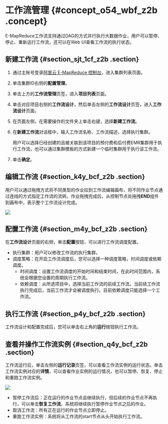 # 工作流管理 {#concept_o54_wbf_z2b .concept}

E-MapReduce工作流支持通过DAG的方式并行执行大数据作业，用户可以暂停、停止、重新运行工作流，还可以在Web UI查看工作流的执行状态。

## 新建工作流 {#section_sjt_1cf_z2b .section}

1.  通过主账号登录[阿里云 E-MapReduce 控制台](https://emr.console.aliyun.com/console)，进入集群列表页面。
2.  单击集群ID右侧的**配置管理**。
3.  单击上方的**工作流管理**页签，进入**项目列表**页面。
4.  单击对应项目右侧的**工作流设计**，然后单击左侧的**工作流设计**页签，进入**工作流设计**页面。
5.  在页面左侧，在需要操作的文件夹上单击右键，选择**新建工作流**。
6.  在**新建工作流**对话框中，输入工作流名称、工作流描述，选择执行集群。

    用户可以选择已经创建的且被关联到该项目的预付费和后付费EMR集群用于执行工作流，也可以通过集群模板的方式新建一个临时集群用于执行该工作流。

7.  单击**确定**。

## 编辑工作流 {#section_k4y_bcf_z2b .section}

用户可以通过拖拽方式将不同类型的作业拉到工作流编辑画布，将不同作业节点通过连线的方式指定工作流的流转。作业拖拽完成后，从控制节点处拖拽**END**组件到画布中，表示整个工作流设计完成。

![](http://static-aliyun-doc.oss-cn-hangzhou.aliyuncs.com/assets/img/17963/153829629710925_zh-CN.png)

## 配置工作流 {#section_m4y_bcf_z2b .section}

在**工作流设计**页面的右侧，单击**配置**按钮，可以进行工作流调度配置。

-   执行集群：用户可以修改工作流的执行集群。
-   调度策略：在开启工作流调度后，您可以选择一种调度策略，时间调度或依赖调度。
    -   时间调度：设置工作流调度的开始时间和结束时间，在此时间范围内，系统会根据您设置的周期执行工作流。
    -   依赖调度：从所选项目中，选择当前工作流的前续工作流。当前续工作流执行完成后，当前工作流才会被调度执行。目前依赖调度只能选择一个工作流。

## 执行工作流 {#section_p4y_bcf_z2b .section}

工作流设计和配置完成后，您可以单击右上角的**运行**按钮执行工作流。

## 查看并操作工作流实例 {#section_q4y_bcf_z2b .section}

工作流运行后，单击左侧的**运行记录**页签，可以查看工作流实例的运行状态。单击工作流实例对应的**详情**，可以查看作业实例的运行情况，也可以暂停、恢复、停止和重跑工作流实例。

![](http://static-aliyun-doc.oss-cn-hangzhou.aliyuncs.com/assets/img/17963/153829629710926_zh-CN.png)

-   暂停工作流后：正在运行的作业节点会继续执行，但后续的作业节点不再执行，可以单击**恢复工作流**，系统将继续执行暂停作业节点之后的作业。
-   取消工作流：所有正在运行的作业节点立即停止。
-   重跑工作流实例：系统将从工作流的start节点从头开始执行工作流。

